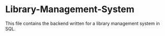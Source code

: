 # Library-Management-System
This file contains the backend written for a library management system in SQL.
